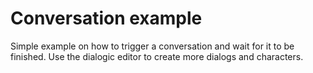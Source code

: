# Conversation example

Simple example on how to trigger a conversation and wait for it to be finished.
Use the dialogic editor to create more dialogs and characters.
